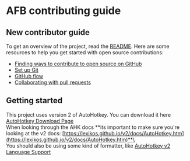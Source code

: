 # AFB contributing guide <!-- omit in toc -->

## New contributor guide

To get an overview of the project, read the [README](README.md). Here are some resources to help you get started with open source contributions:

- [Finding ways to contribute to open source on GitHub](https://docs.github.com/en/get-started/exploring-projects-on-github/finding-ways-to-contribute-to-open-source-on-github)
- [Set up Git](https://docs.github.com/en/get-started/quickstart/set-up-git)
- [GitHub flow](https://docs.github.com/en/get-started/quickstart/github-flow)
- [Collaborating with pull requests](https://docs.github.com/en/github/collaborating-with-pull-requests)

## Getting started

This project uses version 2 of AutoHotkey. You can download it here [AutoHotkey Download Page](https://www.autohotkey.com/download/)\
When looking through the AHK docs **its important to make sure you're looking at the v2 docs: [https://lexikos.github.io/v2/docs/AutoHotkey.htm](https://lexikos.github.io/v2/docs/AutoHotkey.htm)**\
\
You should also be using some kind of formatter, like [AutoHotkey v2 Language Support](https://marketplace.visualstudio.com/items?itemName=thqby.vscode-autohotkey2-lsp)
